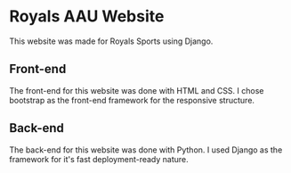 # Royals AAU Website
 This website was made for Royals Sports using Django.
 
 ## Front-end 
 The front-end for this website was done with HTML and CSS. I chose bootstrap as the front-end framework for the responsive structure.
 
 ## Back-end
 The back-end for this website was done with Python. I used Django as the framework for it's fast deployment-ready nature.
